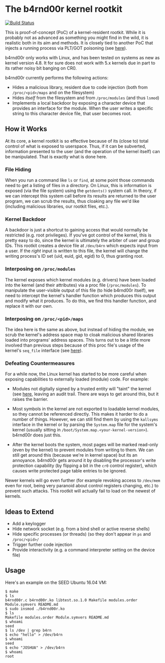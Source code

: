 # The b4rnd00r kernel rootkit
[![Build Status](https://travis-ci.com/khale/kernel-rootkit-poc.svg?token=576AGsdiqBgiBzCbaoJT&branch=master)](https://travis-ci.com/khale/kernel-rootkit-poc)

This is proof-of-concept (PoC) of a kernel-resident rootkit. While it is probably not as
advanced as something you might find in the wild, it is realistic both in its
aim and methods. It is closely tied to another PoC that injects a running process
via PLT/GOT poisoning (see [here](https://github.com/khale/elf-hijack)). 

b4rnd00r only works with Linux, and has been tested on systems as new as
kernel version 4.8. It for sure does not work with 5.x kernels due in part
to its rather noisy bit banging on CR0. 

b4rnd00r currently performs the following actions:

- Hides a malicious library, resident due to code injection (both from `/proc/<pid>/maps` and on the filesystem)
- Hides _itself_ from the filesystem and from `/proc/modules` (and thus `lsmod`)
- Implements a local backdoor by exposing a character device that provides an interface for the module. When the user writes a specific string to this character device file, that user becomes root.

## How it Works

At its core, a kernel rootkit is so effective because
of its (close to) total control of what is exposed
to userspace. Thus, if it can be subverted, information
presented to the user (and the operation of the kernel
itself) can be manipulated. That is exactly what is done here.

### File Hiding
When you run a command like `ls` or `find`, at some point
those commands need to get a listing of files in a directory.
On Linux, this is information is exposed (via the file
system) using the `getdents()` system call.  In theory, if we
can intercept this system call before its results are
returned to the user program, we can scrub the results, thus
cloaking any file we'd like (including malicious libraries,
our rootkit files, etc.).

### Kernel Backdoor
A backdoor is just a shortcut to gaining access that would
normally be restricted (e.g. root privileges).  If you've got
control of the kernel, this is pretty easy to do, since the
kernel is ultimately the arbiter of user and group IDs. This
rootkit creates a device file at `/dev/b4rn` which expects
input from a user. If the _right_ input is written to this
file, the kernel will change the writing process's ID set
(uid, euid, gid, egid) to 0, thus granting root. 


### Interposing on `/proc/modules`
The kernel exposes which kernel modules (e.g. drivers) have been loaded into
the kernel (and their attributes) via a proc file (`/proc/modules`). To
manipulate the user-visible output of this file (to hide b4rnd00r itself), we
need to intercept the kernel's handler function which produces this output and
modify what it produces. To do this, we find this handler function, and replace
it with our own.

### Interposing on `/proc/<pid>/maps`
The idea here is the same as above, but instead of hiding the module, we scrub
the kernel's address space map to cloak malicious shared libraries loaded into
programs' address spaces. This turns out to be a little more involved than
previous steps because of this proc file's usage of the kernel's `seq_file`
interface (see [here](https://www.kernel.org/doc/Documentation/filesystems/seq_file.txt)).

### Defeating Countermeasures
For a while now, the Linux kernel has started to be more careful when
exposing capabilities to externally loaded (module) code. For example:

- Modules not digitally signed by a trusted entity will "taint" the kernel (see [here](https://www.kernel.org/doc/html/v4.15/admin-guide/module-signing.html),
  leaving an audit trail. There are ways to get around this, but it raises the barrier.

- Most symbols in the kernel are not exported to loadable kernel modules, so
  they cannot be referenced directly. This makes it harder to do a number of
  things. However, we can still find them by using the `kallsyms`
  interface in the kernel or by parsing the `System.map` file for the system's kernel
  (usually sitting in `/boot/System.map.<your-kernel-version>`). b4rnd00r does just this.

- After the kernel boots the system, most pages will be marked read-only (even by the kernel)
  to prevent modules from writing to them. We can still get around this (because we're in kernel
  space) but its an annoyance. b4rnd00r gets around it by disabling the processor's write protection
  capability (by flipping a bit in the `cr0` control register), which causes write protected
  page table entries to be ignored.

Newer kernels will go even further (for example revoking access to `/dev/mem` even for root, 
being very paranoid about control registers changing, etc.) to prevent such attacks. This
rootkit will actually fail to load on the newest of kernels.

## Ideas to Extend
- Add a keylogger
- Hide network socket (e.g. from a bind shell or active reverse shells)
- Hide specific processes (or threads) (so they don't appear in `ps` and `/proc/<pid>/`
- Trigger further code injection
- Provide interactivity (e.g. a command interpreter setting on the device file)

## Usage

Here's an example on the SEED Ubuntu 16.04 VM:

```
$ make
$ ls
b4rnd00r.c b4rnd00r.ko libtest.so.1.0 Makefile modules.order Module.symvers README.md
$ sudo insmod ./b4rnd00r.ko
$ ls
Makefile modules.order Module.symvers README.md
$ whoami
seed
$ ls /dev | grep b4rn
$ echo "hello" > /dev/b4rn
$ whoami
seed
$ echo "JOSHUA" > /dev/b4rn
$ whoami
root

```
